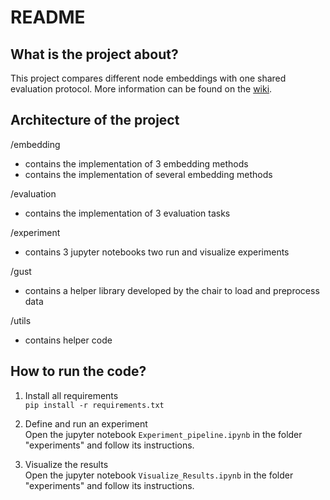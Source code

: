 # README

## What is the project about?
This project compares different node embeddings with one shared evaluation protocol.
More information can be found on the [wiki](https://wiki.tum.de/display/mllab/Project+5%3A+Node+embedding+survey).

## Architecture of the project

/embedding
- contains the implementation of 3 embedding methods
- contains the implementation of several embedding methods

/evaluation
- contains the implementation of 3 evaluation tasks

/experiment
- contains 3 jupyter notebooks two run and visualize experiments

/gust
- contains a helper library developed by the chair to load and preprocess data

/utils
- contains helper code

## How to run the code?
1. Install all requirements  
`pip install -r requirements.txt`

2. Define and run an experiment  
Open the jupyter notebook `Experiment_pipeline.ipynb` in the folder "experiments" and follow its instructions.

3. Visualize the results  
Open the jupyter notebook `Visualize_Results.ipynb` in the folder "experiments" and follow its instructions.
